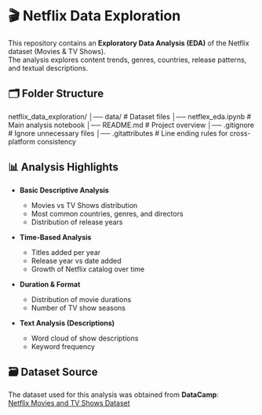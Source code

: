# 🎬 Netflix Data Exploration

This repository contains an **Exploratory Data Analysis (EDA)** of the Netflix dataset (Movies & TV Shows).  
The analysis explores content trends, genres, countries, release patterns, and textual descriptions.

## 🗂️ Folder Structure

netflix_data_exploration/
│── data/ # Dataset files
│── netflex_eda.ipynb # Main analysis notebook
│── README.md # Project overview
│── .gitignore # Ignore unnecessary files
│── .gitattributes # Line ending rules for cross-platform consistency


## 📊 Analysis Highlights

- **Basic Descriptive Analysis**
  - Movies vs TV Shows distribution
  - Most common countries, genres, and directors
  - Distribution of release years

- **Time-Based Analysis**
  - Titles added per year
  - Release year vs date added
  - Growth of Netflix catalog over time

- **Duration & Format**
  - Distribution of movie durations
  - Number of TV show seasons

- **Text Analysis (Descriptions)**
  - Word cloud of show descriptions
  - Keyword frequency

## 🗃️ Dataset Source

The dataset used for this analysis was obtained from **DataCamp**:  
[Netflix Movies and TV Shows Dataset](https://www.datacamp.com/)